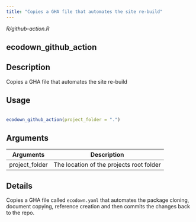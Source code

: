 ```yaml
---
title: "Copies a GHA file that automates the site re-build"
---
```


*R/github-action.R*

## ecodown_github_action

## Description
 Copies a GHA file that automates the site re-build 


## Usage
```r
 
ecodown_github_action(project_folder = ".") 
```

## Arguments
|Arguments|Description|
|---|---|
| project_folder | The location of the projects root folder |

## Details
 Copies a GHA file called `ecodown.yaml` that automates the package cloning, document copying, reference creation and then commits the changes back to the repo. 






